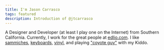 ```yaml
---
title: I'm Jason Carrasco
tags: featured
description: Introduction of @jtcarrasco
---
```


A Designer and Developer (at least I play one on the Internet) from Southern California. Currently, I work for the great people at [edlio.com](https://www.edlio.com). I like [sammiches](https://www.instagram.com/salt_hank/?hl=en), [keyboards](https://www.reddit.com/r/mechmarket/), [vinyl](https://www.discogs.com/user/jtcarrasco), and playing ["coyote guy"](https://youtu.be/K4MhCvraJeE) with my Kiddo.
